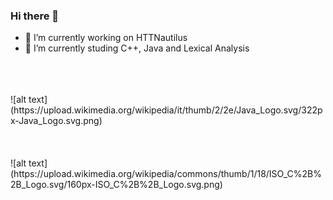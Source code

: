 ### Hi there 👋

<!--
**theDust1n/theDust1n** is a ✨ _special_ ✨ repository because its `README.md` (this file) appears on your GitHub profile.-->

- 🔭 I’m currently working on HTTNautilus
- 🌱 I’m currently studing C++, Java and Lexical Analysis <br>
<br>
</br>
</br>
![alt text](https://upload.wikimedia.org/wikipedia/it/thumb/2/2e/Java_Logo.svg/322px-Java_Logo.svg.png) <br></br>
<br></br>
![alt text](https://upload.wikimedia.org/wikipedia/commons/thumb/1/18/ISO_C%2B%2B_Logo.svg/160px-ISO_C%2B%2B_Logo.svg.png)
